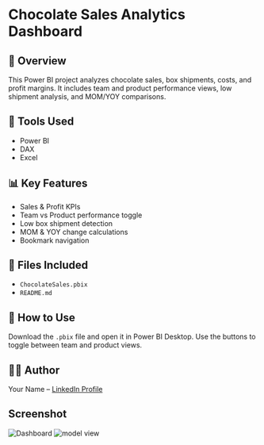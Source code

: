# Chocolate Sales Analytics Dashboard

## 📌 Overview
This Power BI project analyzes chocolate sales, box shipments, costs, and profit margins. It includes team and product performance views, low shipment analysis, and MOM/YOY comparisons.

## 🔧 Tools Used
- Power BI
- DAX
- Excel 

## 📊 Key Features
- Sales & Profit KPIs
- Team vs Product performance toggle
- Low box shipment detection
- MOM & YOY change calculations
- Bookmark navigation

## 📁 Files Included
- `ChocolateSales.pbix`
- `README.md`

## 🚀 How to Use
Download the `.pbix` file and open it in Power BI Desktop. Use the buttons to toggle between team and product views.

## 🧑‍💻 Author
Your Name – [LinkedIn Profile](https://www.linkedin.com/in/balan-pl/)

## Screenshot

![Dashboard](https://github.com/user-attachments/assets/fbde6606-5260-4ad7-82a9-2a8d8b3eddd0)
![model view](https://github.com/user-attachments/assets/b040ed60-54d8-49d7-a091-4662e9dde5ec)

